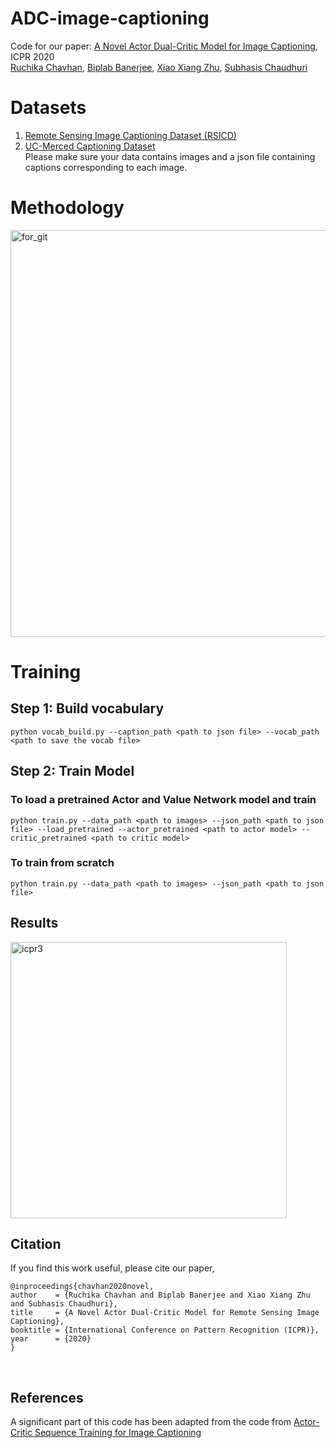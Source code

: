 # ADC-image-captioning
Code for our paper: [A Novel Actor Dual-Critic Model for Image Captioning](https://arxiv.org/abs/2010.01999), ICPR 2020 <br>
[Ruchika Chavhan](https://ruchikachavhan.github.io/), [Biplab Banerjee](https://biplab-banerjee.github.io/), [Xiao Xiang Zhu](https://www.lrg.tum.de/sipeo/home/), [Subhasis Chaudhuri](https://www.ee.iitb.ac.in/~sc/)

# Datasets
1) [Remote Sensing Image Captioning Dataset (RSICD)](https://github.com/201528014227051/RSICD_optimal) <br>
2) [UC-Merced Captioning Dataset](http://vision.ucmerced.edu/datasets/) <br> 
Please make sure your data contains images and a json file containing captions corresponding to each image. 

# Methodology
<img width="651" alt="for_git" src="https://user-images.githubusercontent.com/32021556/106123090-7ebd2d00-617f-11eb-9908-5ccfb69ed1a1.PNG">

# Training

## Step 1: Build vocabulary

```
python vocab_build.py --caption_path <path to json file> --vocab_path <path to save the vocab file>
```
  
## Step 2: Train Model

### To load a pretrained Actor and Value Network model and train 

```
python train.py --data_path <path to images> --json_path <path to json file> --load_pretrained --actor_pretrained <path to actor model> --critic_pretrained <path to critic model>
```
  
### To train from scratch
```
python train.py --data_path <path to images> --json_path <path to json file>
```
  
## Results

<img width="442" alt="icpr3" src="https://user-images.githubusercontent.com/32021556/106124036-a8c31f00-6180-11eb-9e96-e3b289d8e85d.PNG">

## Citation
If you find this work useful, please cite our paper, 
```
@inproceedings{chavhan2020novel,
author    = {Ruchika Chavhan and Biplab Banerjee and Xiao Xiang Zhu and Subhasis Chaudhuri},
title     = {A Novel Actor Dual-Critic Model for Remote Sensing Image Captioning},
booktitle = {International Conference on Pattern Recognition (ICPR)},
year      = {2020}
}
```
<br> 

## References
A significant part of this code has been adapted from the code from [Actor-Critic Sequence Training for Image Captioning](https://arxiv.org/abs/1706.09601)
